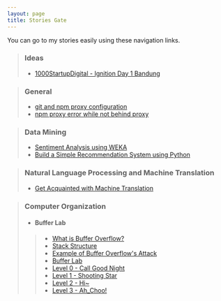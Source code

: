 ```yaml
---
layout: page
title: Stories Gate
---
```


You can go to my stories easily using these navigation links.

> ### Ideas
> * [1000StartupDigital - Ignition Day 1 Bandung](https://albertusk95.github.io/2016/11/14/ignition01-1000sd)


> ### General
> * [git and npm proxy configuration](https://albertusk95.github.io/2016/09/02/git-npm-config)
> * [npm proxy error while not behind proxy](https://albertusk95.github.io/2016/09/03/npm-proxy-errors)

> ### Data Mining
> * [Sentiment Analysis using WEKA](https://albertusk95.github.io/2016/12/26/sentiment-analysis)
> * [Build a Simple Recommendation System using Python](https://albertusk95.github.io/2017/01/06/build-a-simple-recsys)

> ### Natural Language Processing and Machine Translation
> * [Get Acquainted with Machine Translation](https://albertusk95.github.io/2017/01/10/mach-trans-overview)

> ### Computer Organization
> * #### Buffer Lab
>> * [What is Buffer Overflow?](https://albertusk95.github.io/2016/07/04/What-is-Buffer-Overflow)
>> * [Stack Structure](https://albertusk95.github.io/2016/07/04/Stack-Frame)
>> * [Example of Buffer Overflow's Attack](https://albertusk95.github.io/2016/07/04/Example-of-BO-Attack)
>> * [Buffer Lab](https://albertusk95.github.io/2016/07/04/Buffer-Lab)
>> * [Level 0 - Call Good Night](https://albertusk95.github.io/2016/07/04/Call-Good-Night)
>> * [Level 1 - Shooting Star](https://albertusk95.github.io/2016/07/04/Shooting-Star)
>> * [Level 2 - Hi~](https://albertusk95.github.io/2016/07/05/Hi)
>> * [Level 3 - Ah_Choo!](https://albertusk95.github.io/2016/07/05/Ah_Choo)

